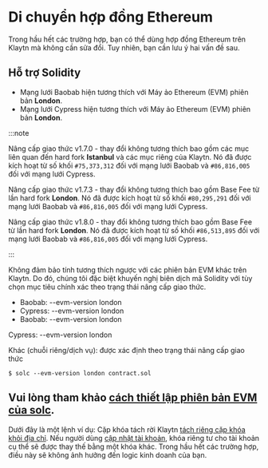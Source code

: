# Di chuyển hợp đồng Ethereum

Trong hầu hết các trường hợp, bạn có thể dùng hợp đồng Ethereum trên Klaytn mà không cần sửa đổi.
Tuy nhiên, bạn cần lưu ý hai vấn đề sau.

## Hỗ trợ Solidity <a id="solidity-support"></a>

- Mạng lưới Baobab hiện tương thích với Máy ảo Ethereum (EVM) phiên bản **London**.
- Mạng lưới Cypress hiện tương thích với Máy ảo Ethereum (EVM) phiên bản **London**.

:::note

Nâng cấp giao thức v1.7.0 - thay đổi không tương thích bao gồm các mục liên quan đến hard fork **Istanbul** và các mục riêng của Klaytn.
Nó đã được kích hoạt từ số khối `#75,373,312` đối với mạng lưới Baobab và `#86,816,005` đối với mạng lưới Cypress.

Nâng cấp giao thức v1.7.3 - thay đổi không tương thích bao gồm Base Fee từ lần hard fork **London**.
Nó đã được kích hoạt từ số khối `#80,295,291` đối với mạng lưới Baobab và `#86,816,005` đối với mạng lưới Cypress.

Nâng cấp giao thức v1.8.0 - thay đổi không tương thích bao gồm Base Fee từ lần hard fork **London**.
Nó đã được kích hoạt từ số khối `#86,513,895` đối với mạng lưới Baobab và `#86,816,005` đối với mạng lưới Cypress.

:::

Không đảm bảo tính tương thích ngược với các phiên bản EVM khác trên Klaytn.
Do đó, chúng tôi đặc biệt khuyến nghị biên dịch mã Solidity với tùy chọn mục tiêu chính xác theo trạng thái nâng cấp giao thức.

- Baobab: --evm-version london
- Cypress: --evm-version london
- Baobab: --evm-version london

Cypress: --evm-version london

Khác (chuỗi riêng/dịch vụ): được xác định theo trạng thái nâng cấp giao thức

```
$ solc --evm-version london contract.sol
```

## Vui lòng tham khảo [cách thiết lập phiên bản EVM của solc](https://solidity.readthedocs.io/en/latest/using-the-compiler.html#setting-the-evm-version-to-target).

Dưới đây là một lệnh ví dụ: Cặp khóa tách rời <a id="decoupled-key-pairs"></a> Klaytn [tách riêng cặp khóa khỏi địa chỉ](../../learn/accounts.md#decoupling-key-pairs-from-addresses). Nếu người dùng [cập nhật tài khoản](../../learn/transactions/basic.md#txtypeaccountupdate), khóa riêng tư cho tài khoản cụ thể sẽ được thay thế bằng một khóa khác. Trong hầu hết các trường hợp, điều này sẽ không ảnh hưởng đến logic kinh doanh của bạn.
